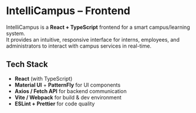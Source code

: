 # IntelliCampus – Frontend

IntelliCampus is a **React + TypeScript** frontend for a smart campus/learning system.  
It provides an intuitive, responsive interface for interns, employees, and administrators to interact with campus services in real-time.

## Tech Stack
- **React** (with TypeScript)
- **Material UI** + **PatternFly** for UI components
- **Axios / Fetch API** for backend communication
- **Vite / Webpack** for build & dev environment
- **ESLint + Prettier** for code quality